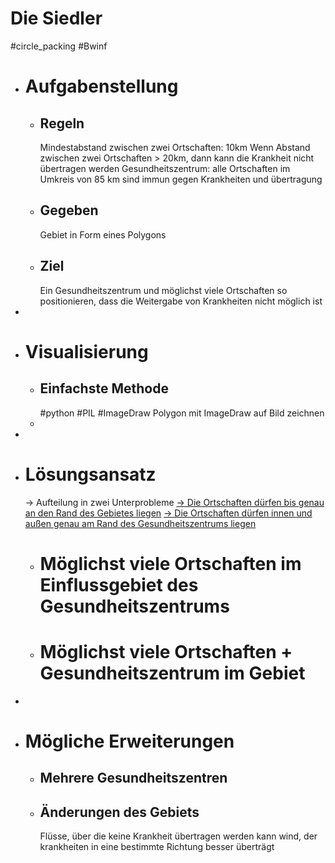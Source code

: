 # Die Siedler
#circle_packing #Bwinf
- # Aufgabenstellung
	- ## Regeln
	  Mindestabstand zwischen zwei Ortschaften: 10km
	  Wenn Abstand zwischen zwei Ortschaften > 20km, dann kann die Krankheit nicht übertragen werden
	  Gesundheitszentrum: alle Ortschaften im Umkreis von 85 km sind immun gegen Krankheiten und übertragung
	- ## Gegeben
	  Gebiet in Form eines Polygons
	- ## Ziel
	  Ein Gesundheitszentrum und möglichst viele Ortschaften so positionieren, dass die Weitergabe von Krankheiten nicht möglich ist
-
- # Visualisierung
	- ## Einfachste Methode
	  #python #PIL #ImageDraw
	  Polygon mit ImageDraw auf Bild zeichnen
	-
-
- # Lösungsansatz
  -> Aufteilung in zwei Unterprobleme
  <ins>-> Die Ortschaften dürfen bis genau an den Rand des Gebietes liegen</ins>
  <ins>-> Die Ortschaften dürfen innen und außen genau am Rand des Gesundheitszentrums liegen</ins>
	- # Möglichst viele Ortschaften im Einflussgebiet des Gesundheitszentrums
	- # Möglichst viele Ortschaften + Gesundheitszentrum im Gebiet
-
- # Mögliche Erweiterungen
	- ## Mehrere Gesundheitszentren
	- ## Änderungen des Gebiets
	  Flüsse, über die keine Krankheit übertragen werden kann
	  wind, der krankheiten in eine bestimmte Richtung besser überträgt